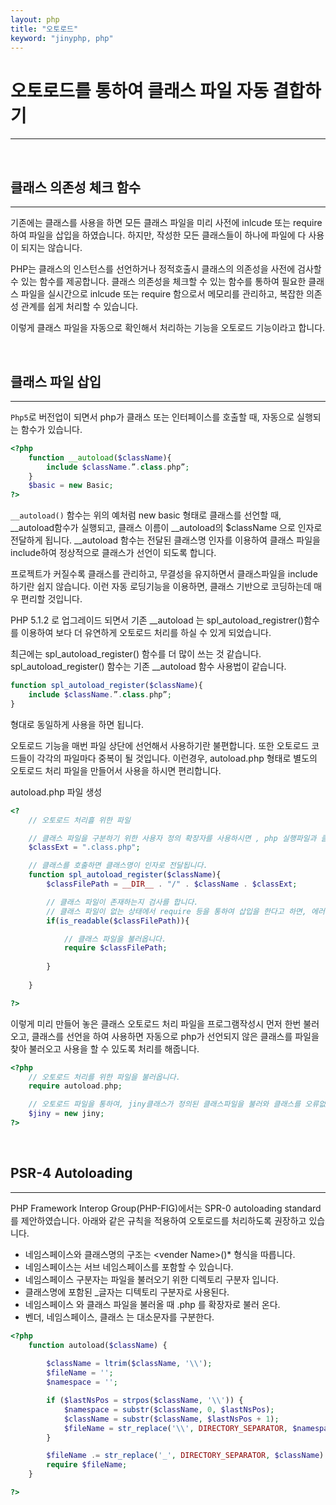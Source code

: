 ```yaml
---
layout: php
title: "오토로드"
keyword: "jinyphp, php"
---
```


# 오토로드를 통하여 클래스 파일 자동 결합하기
---

<br>

## 클래스 의존성 체크 함수
---
기존에는 클래스를 사용을 하면 모든 클래스 파일을 미리 사전에 inlcude 또는 require 하여 파일을 삽입을 하였습니다. 하지만, 작성한 모든 클래스들이 하나에 파일에 다 사용이 되지는 않습니다.  

PHP는 클래스의 인스턴스를 선언하거나 정적호출시 클래스의 의존성을 사전에 검사할 수 있는 함수를 제공합니다. 클래스 의존성을 체크할 수 있는 함수를 통하여 필요한 클래스 파일을 실시간으로 inlcude 또는 require 함으로서 메모리를 관리하고, 복잡한 의존성 관계를 쉽게 처리할 수 있습니다.  

이렇게 클래스 파일을 자동으로 확인해서 처리하는 기능을 오토로드 기능이라고 합니다.  

<br>

## 클래스 파일 삽입
---
`Php5`로 버전업이 되면서 php가 클래스 또는 인터페이스를 호출할 때, 자동으로 실행되는 함수가 있습니다.  

```php
<?php
	function __autoload($className){
		include $className.”.class.php”;
	}
	$basic = new Basic;
?>
```

`__autoload()` 함수는 위의 예처럼 new basic 형태로 클래스를 선언할 때, __autoload함수가 실행되고, 클래스 이름이 __autoload의 $className 으로 인자로 전달하게 됩니다. __autoload 함수는 전달된 클래스명 인자를 이용하여 클래스 파일을 include하여 정상적으로 클래스가 선언이 되도록 합니다.  

프로젝트가 커질수록 클래스를 관리하고, 무결성을 유지하면서 클래스파일을 include 하기란 쉽지 않습니다. 이런 자동 로딩기능을 이용하면, 클래스 기반으로 코딩하는데 매우 편리할 것입니다.  

PHP 5.1.2 로 업그레이드 되면서 기존 __autoload 는 spl_autoload_registrer()함수를 이용하여 보다 더 유연하게 오토로드 처리를 하실 수 있게 되었습니다.  

최근에는 spl_autoload_register() 함수를 더 많이 쓰는 것 같습니다. spl_autoload_register() 함수는 기존 __autoload 함수 사용법이 같습니다.  

```php
function spl_autoload_register($className){
	include $className.”.class.php”;
}
```

형대로 동일하게 사용을 하면 됩니다.  

오토로드 기능을 매번 파일 상단에 선언해서 사용하기란 불편합니다. 또한 오토로드 코드들이 각각의 파일마다 중복이 될 것입니다. 이런경우,  autoload.php 형태로 별도의 오토로드 처리 파일을 만들어서 사용을 하시면 편리합니다.  

autoload.php 파일 생성 
```php
<?
	// 오토로드 처리흘 위한 파일

	// 클래스 파일을 구분하기 위한 사용자 정의 확장자를 사용하시면 , php 실행파일과 클래스파일 을 좀 더 쉽게 구분을 할 수 있습니다.
	$classExt = ".class.php"; 

	// 클래스를 호출하면 클래스명이 인자로 전달됩니다.
	function spl_autoload_register($className){
		$classFilePath = __DIR__ . "/" . $className . $classExt;

		// 클래스 파일이 존재하는지 검사를 합니다.
		// 클래스 파일이 없는 상태에서 require 등을 통하여 삽입을 한다고 하면, 에러를 발생할 수 있습니다.
		if(is_readable($classFilePath)){

			// 클래스 파일을 불러옵니다.
			require $classFilePath;
		
		}
		
	}

?>
```

이렇게 미리 만들어 놓은 클래스 오토로드 처리 파일을 프로그램작성시 먼저 한번 불러오고, 클래스를 선언을 하여 사용하면 자동으로 php가 선언되지 않은 클래스를 파일을 찾아 불러오고 사용을 할 수 있도록 처리를 해줍니다.  

```php
<?php 
	// 오토로드 처리를 위한 파일을 불러옵니다.
	require autoload.php;

	// 오토로드 파일을 통하여, jiny클래스가 정의된 클래스파일을 불러와 클래스를 오류없이 선언하여 사용을 할 수 있습니다.
	$jiny = new jiny;
?>
```

<br>

## PSR-4 Autoloading
---

PHP Framework Interop Group(PHP-FIG)에서는 SPR-0 autoloading standard 를 제안하였습니다. 아래와 같은 규칙을 적용하여 오토로드를 처리하도록 권장하고 있습니다.

*  네임스페이스와 클래스명의 구조는 \<vender Name>\(<namespace>\)*<Classname> 형식을 따릅니다.
* 네임스페이스는 서브 네임스페이스를 포함할 수 있습니다.
* 네임스페이스 구분자는 파일을 불러오기 위한 디렉토리 구분자 입니다.
* 클래스명에 포함된 _글자는 디텍토리 구분자로 사용된다.
* 네임스페이스 와 클래스 파일을 불러올 때 .php 를 확장자로 불러 온다.
* 벤더, 네임스페이스, 클래스 는 대소문자를 구분한다.

```php
<?php
	function autoload($className) {
		
		$className = ltrim($className, '\\');
		$fileName = '';
 		$namespace = '';

		if ($lastNsPos = strpos($className, '\\')) {
			$namespace = substr($className, 0, $lastNsPos);
			$className = substr($className, $lastNsPos + 1);
			$fileName = str_replace('\\', DIRECTORY_SEPARATOR, $namespace) . DIRECTORY_SEPARATOR;
		}

		$fileName .= str_replace('_', DIRECTORY_SEPARATOR, $className) . '.php';
		require $fileName;
	}

?>
```
